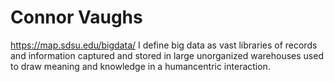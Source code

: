 # Connor Vaughs
https://map.sdsu.edu/bigdata/ 
I define big data as vast libraries of records and information captured and stored in large unorganized warehouses used to draw meaning and knowledge in a humancentric interaction. 
